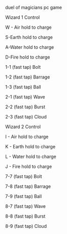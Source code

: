 duel of magicians pc game

Wizard 1 Control

W - Air
hold to charge

S-Earth
hold to charge

A-Water
hold to charge

D-Fire
hold to charge

1-1 (fast tap) 
Bolt

1-2 (fast tap) 
Barrage

1-3 (fast tap) 
Ball

2-1 (fast tap) 
Wave

2-2 (fast tap) 
Burst

2-3 (fast tap) 
Cloud




Wizard 2 Control

I - Air
hold to charge

K - Earth
hold to charge

L - Water
hold to charge

J - Fire
hold to charge

7-7 (fast tap) 
Bolt

7-8 (fast tap) 
Barrage

7-9 (fast tap) 
Ball

8-7 (fast tap) 
Wave

8-8 (fast tap) 
Burst

8-9 (fast tap) 
Cloud
